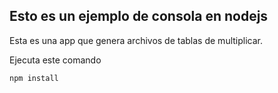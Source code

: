 

## Esto es un ejemplo de consola en nodejs

Esta es una app que genera archivos de tablas de multiplicar.

Ejecuta este comando

```
npm install
```